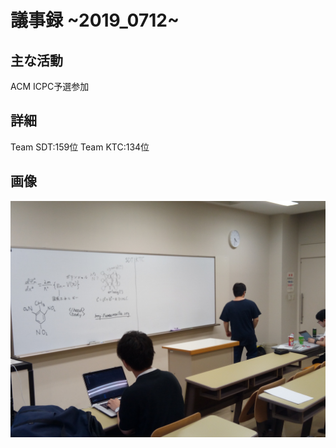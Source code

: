 # 議事録 ~2019_0712~ 
## 主な活動 
ACM ICPC予選参加
## 詳細 
Team SDT:159位
Team KTC:134位

## 画像 
![画像1](pic/2019_0712_01.jpg) 

<a href="https://twitter.com/intent/tweet?button_hashtag=Kendai競プロ&ref_src=twsrc%5Etfw" class="twitter-hashtag-button" data-size="large" data-text="2019年0712日の議事録" data-url="https://iwatepu-cpc.github.io/minutes/2019_0712.md" data-related="iwatepu-cpc" data-show-count="false">
  <img href="pic/twitter_cpc.png">
</a>
